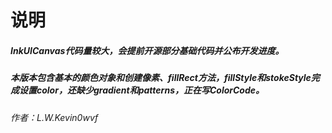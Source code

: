 # 说明

##### InkUICanvas代码量较大，会提前开源部分基础代码并公布开发进度。

##### 本版本包含基本的颜色对象和创建像素、fillRect方法，fillStyle和stokeStyle完成设置color，还缺少gradient和patterns，正在写ColorCode。

###### 作者：L.W.Kevin0wvf
